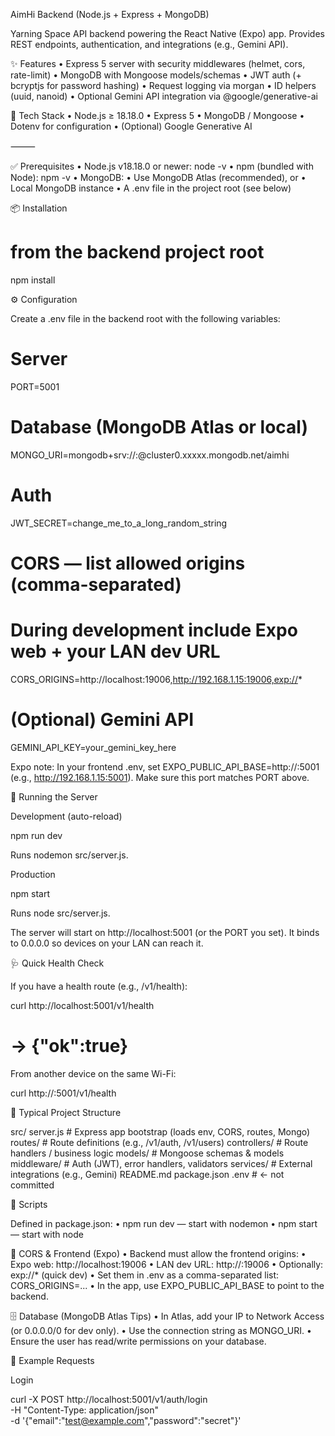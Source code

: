 AimHi Backend (Node.js + Express + MongoDB)

Yarning Space API backend powering the React Native (Expo) app.
Provides REST endpoints, authentication, and integrations (e.g., Gemini API).

✨ Features
	•	Express 5 server with security middlewares (helmet, cors, rate-limit)
	•	MongoDB with Mongoose models/schemas
	•	JWT auth (+ bcryptjs for password hashing)
	•	Request logging via morgan
	•	ID helpers (uuid, nanoid)
	•	Optional Gemini API integration via @google/generative-ai

🧱 Tech Stack
	•	Node.js ≥ 18.18.0
	•	Express 5
	•	MongoDB / Mongoose
	•	Dotenv for configuration
	•	(Optional) Google Generative AI

⸻

✅ Prerequisites
	•	Node.js v18.18.0 or newer: node -v
	•	npm (bundled with Node): npm -v
	•	MongoDB:
	•	Use MongoDB Atlas (recommended), or
	•	Local MongoDB instance
	•	A .env file in the project root (see below)


📦 Installation

# from the backend project root
npm install

⚙️ Configuration

Create a .env file in the backend root with the following variables:

# Server
PORT=5001

# Database (MongoDB Atlas or local)
MONGO_URI=mongodb+srv://<username>:<password>@cluster0.xxxxx.mongodb.net/aimhi

# Auth
JWT_SECRET=change_me_to_a_long_random_string

# CORS — list allowed origins (comma-separated)
# During development include Expo web + your LAN dev URL
CORS_ORIGINS=http://localhost:19006,http://192.168.1.15:19006,exp://*

# (Optional) Gemini API
GEMINI_API_KEY=your_gemini_key_here

Expo note: In your frontend .env, set
EXPO_PUBLIC_API_BASE=http://<your-mac-LAN-IP>:5001
(e.g., http://192.168.1.15:5001). Make sure this port matches PORT above.


🚀 Running the Server

Development (auto-reload)

npm run dev

Runs nodemon src/server.js.

Production

npm start

Runs node src/server.js.

The server will start on http://localhost:5001 (or the PORT you set).
It binds to 0.0.0.0 so devices on your LAN can reach it.

🩺 Quick Health Check

If you have a health route (e.g., /v1/health):

curl http://localhost:5001/v1/health
# → {"ok":true}

From another device on the same Wi-Fi:

curl http://<your-mac-LAN-IP>:5001/v1/health


🔌 Typical Project Structure

src/
  server.js            # Express app bootstrap (loads env, CORS, routes, Mongo)
  routes/              # Route definitions (e.g., /v1/auth, /v1/users)
  controllers/         # Route handlers / business logic
  models/              # Mongoose schemas & models
  middleware/          # Auth (JWT), error handlers, validators
  services/            # External integrations (e.g., Gemini)
README.md
package.json
.env                   # ← not committed

🧭 Scripts

Defined in package.json:
	•	npm run dev — start with nodemon
	•	npm start — start with node

🔐 CORS & Frontend (Expo)
	•	Backend must allow the frontend origins:
	•	Expo web: http://localhost:19006
	•	LAN dev URL: http://<your-mac-LAN-IP>:19006
	•	Optionally: exp://* (quick dev)
	•	Set them in .env as a comma-separated list: CORS_ORIGINS=...
	•	In the app, use EXPO_PUBLIC_API_BASE to point to the backend.

🗄️ Database (MongoDB Atlas Tips)
	•	In Atlas, add your IP to Network Access (or 0.0.0.0/0 for dev only).
	•	Use the connection string as MONGO_URI.
	•	Ensure the user has read/write permissions on your database.

🧪 Example Requests

Login

curl -X POST http://localhost:5001/v1/auth/login \
  -H "Content-Type: application/json" \
  -d '{"email":"test@example.com","password":"secret"}'

